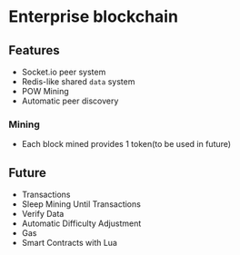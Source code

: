 # Enterprise blockchain

## Features

* Socket.io peer system
* Redis-like shared `data` system
* POW Mining
* Automatic peer discovery

### Mining

* Each block mined provides 1 token(to be used in future)

## Future

* Transactions
* Sleep Mining Until Transactions
* Verify Data
* Automatic Difficulty Adjustment
* Gas
* Smart Contracts with Lua

